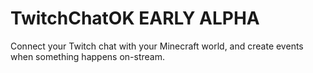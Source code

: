 # TwitchChatOK **EARLY ALPHA**
Connect your Twitch chat with your Minecraft world, and create events when something happens on-stream.
